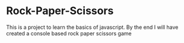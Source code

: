 # Rock-Paper-Scissors

This is a project to learn the basics of javascript. By the end I will have created a console based rock paper scissors game